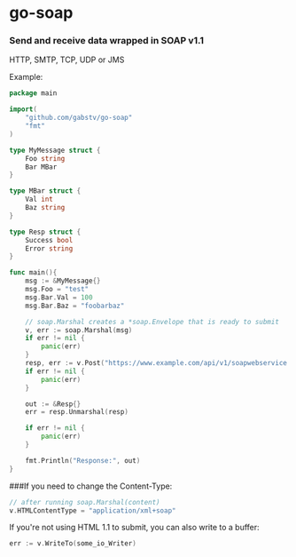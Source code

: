 go-soap
=======

### Send and receive data wrapped in SOAP v1.1  
HTTP, SMTP, TCP, UDP or JMS  

Example:
```go
package main

import(
	"github.com/gabstv/go-soap"
	"fmt"
)

type MyMessage struct {
	Foo string
	Bar MBar
}

type MBar struct {
	Val int
	Baz string
}

type Resp struct {
	Success bool
	Error string
}

func main(){
	msg := &MyMessage{}
	msg.Foo = "test"
	msg.Bar.Val = 100
	msg.Bar.Baz = "foobarbaz"

	// soap.Marshal creates a *soap.Envelope that is ready to submit
	v, err := soap.Marshal(msg)
	if err != nil {
		panic(err)
	}
	resp, err := v.Post("https://www.example.com/api/v1/soapwebservice.asmx")
	if err != nil {
		panic(err)
	}

	out := &Resp{}
	err = resp.Unmarshal(resp)

	if err != nil {
		panic(err)
	}

	fmt.Println("Response:", out)
}
```  

###If you need to change the Content-Type:

```go
// after running soap.Marshal(content)
v.HTMLContentType = "application/xml+soap"
```

If you're not using HTML 1.1 to submit, you can also write to a buffer:  

```go
err := v.WriteTo(some_io_Writer)
```
